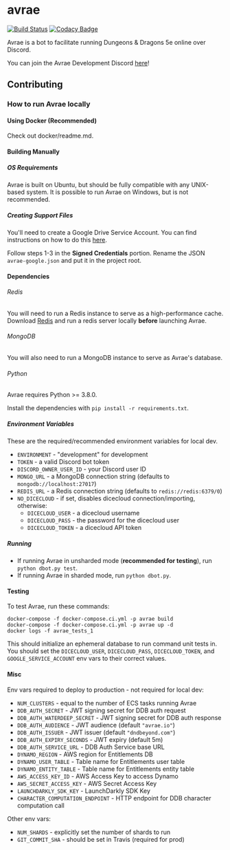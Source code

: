 # avrae
[![Build Status](https://travis-ci.org/avrae/avrae.svg?branch=master)](https://travis-ci.org/avrae/avrae)
[![Codacy Badge](https://api.codacy.com/project/badge/Grade/678413361db643d9af25d9e8e2cdeaeb)](https://www.codacy.com/app/mommothazaz123/avrae?utm_source=github.com&amp;utm_medium=referral&amp;utm_content=avrae/avrae&amp;utm_campaign=Badge_Grade)

Avrae is a bot to facilitate running Dungeons & Dragons 5e online over Discord.

You can join the Avrae Development Discord [here](https://discord.gg/pQbd4s6)!

## Contributing

### How to run Avrae locally
#### Using Docker (Recommended)

Check out docker/readme.md.

#### Building Manually
##### OS Requirements
Avrae is built on Ubuntu, but should be fully compatible with any UNIX-based system.
It is possible to run Avrae on Windows, but is not recommended.

##### Creating Support Files
You'll need to create a Google Drive Service Account. You can find instructions on how to do this [here](https://gspread.readthedocs.io/en/latest/oauth2.html#using-signed-credentials).

Follow steps 1-3 in the **Signed Credentials** portion. Rename the JSON `avrae-google.json` and put it in the project root.

#### Dependencies
###### Redis
You will need to run a Redis instance to serve as a high-performance cache. Download [Redis](https://redis.io/download) and run a redis server locally **before** launching Avrae.

###### MongoDB
You will also need to run a MongoDB instance to serve as Avrae's database.

###### Python
Avrae requires Python >= 3.8.0.

Install the dependencies with `pip install -r requirements.txt`.

##### Environment Variables
These are the required/recommended environment variables for local dev.

- `ENVIRONMENT` - "development" for development
- `TOKEN` - a valid Discord bot token
- `DISCORD_OWNER_USER_ID` - your Discord user ID
- `MONGO_URL` - a MongoDB connection string (defaults to `mongodb://localhost:27017`)
- `REDIS_URL` - a Redis connection string (defaults to `redis://redis:6379/0`)
- `NO_DICECLOUD` - if set, disables dicecloud connection/importing, otherwise:
    - `DICECLOUD_USER` - a dicecloud username
    - `DICECLOUD_PASS` - the password for the dicecloud user
    - `DICECLOUD_TOKEN` - a dicecloud API token

##### Running

- If running Avrae in unsharded mode (**recommended for testing**), run `python dbot.py test`.
- If running Avrae in sharded mode, run `python dbot.py`.

#### Testing
To test Avrae, run these commands:
```
docker-compose -f docker-compose.ci.yml -p avrae build
docker-compose -f docker-compose.ci.yml -p avrae up -d
docker logs -f avrae_tests_1
```
This should initialize an ephemeral database to run command unit tests in. 
You should set the `DICECLOUD_USER`, `DICECLOUD_PASS`, `DICECLOUD_TOKEN`, and `GOOGLE_SERVICE_ACCOUNT` env vars to their correct values.

#### Misc
Env vars required to deploy to production - not required for local dev:
- `NUM_CLUSTERS` - equal to the number of ECS tasks running Avrae
- `DDB_AUTH_SECRET` - JWT signing secret for DDB auth request
- `DDB_AUTH_WATERDEEP_SECRET` - JWT signing secret for DDB auth response
- `DDB_AUTH_AUDIENCE` - JWT audience (default `"avrae.io"`)
- `DDB_AUTH_ISSUER` - JWT issuer (default `"dndbeyond.com"`)
- `DDB_AUTH_EXPIRY_SECONDS` - JWT expiry (default 5m)
- `DDB_AUTH_SERVICE_URL` - DDB Auth Service base URL
- `DYNAMO_REGION` - AWS region for Entitlements DB
- `DYNAMO_USER_TABLE` - Table name for Entitlements user table
- `DYNAMO_ENTITY_TABLE` - Table name for Entitlements entity table
- `AWS_ACCESS_KEY_ID` - AWS Access Key to access Dynamo
- `AWS_SECRET_ACCESS_KEY` - AWS Secret Access Key
- `LAUNCHDARKLY_SDK_KEY` - LaunchDarkly SDK Key
- `CHARACTER_COMPUTATION_ENDPOINT` - HTTP endpoint for DDB character computation call

Other env vars:
- `NUM_SHARDS` - explicitly set the number of shards to run
- `GIT_COMMIT_SHA` - should be set in Travis (required for prod)
